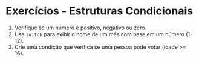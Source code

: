 # Exercícios - Estruturas Condicionais

1. Verifique se um número é positivo, negativo ou zero.
2. Use `switch` para exibir o nome de um mês com base em um número (1-12).
3. Crie uma condição que verifica se uma pessoa pode votar (idade >= 16).